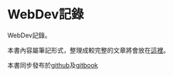 # WebDev記錄


WebDev記錄。

本書內容屬筆記形式，整理成較完整的文章將會放在[這裡](http://sharefun010407.blogspot.tw/p/webdev.html
)。

本書同步發布於[github](https://github.com/HFYEH/webdev/blob/master/SUMMARY.md)及[gitbook](https://sharefunyeh.gitbooks.io/webdev/content/)